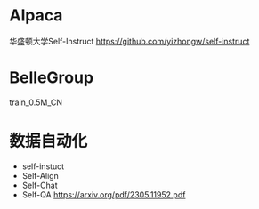 # Alpaca
华盛顿大学Self-Instruct
https://github.com/yizhongw/self-instruct



# BelleGroup
train_0.5M_CN

# 数据自动化
- self-instuct
- Self-Align
- Self-Chat
- Self-QA https://arxiv.org/pdf/2305.11952.pdf
  
